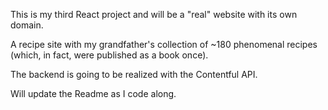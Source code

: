 This is my third React project and will be a "real" website with its own domain.

A recipe site with my grandfather's collection of ~180 phenomenal recipes (which, in fact, were published as a book once).

The backend is going to be realized with the Contentful API.

Will update the Readme as I code along.
